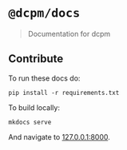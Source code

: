 # `@dcpm/docs`

> Documentation for dcpm

## Contribute

To run these docs do:

    pip install -r requirements.txt

To build locally:

    mkdocs serve

And navigate to [127.0.0.1:8000](http://127.0.0.1:8000).
